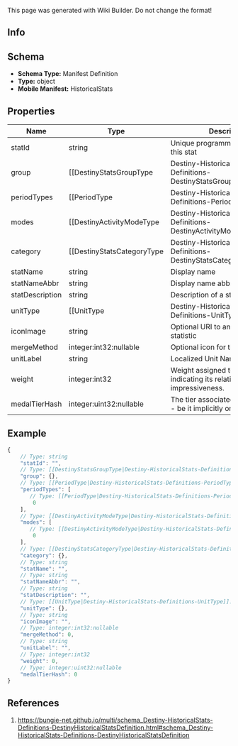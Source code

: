 <span class="wiki-builder">This page was generated with Wiki Builder. Do not change the format!</span>

## Info

## Schema
* **Schema Type:** Manifest Definition
* **Type:** object
* **Mobile Manifest:** HistoricalStats

## Properties
Name | Type | Description
---- | ---- | -----------
statId | string | Unique programmer friendly ID for this stat
group | [[DestinyStatsGroupType|Destiny-HistoricalStats-Definitions-DestinyStatsGroupType]]:Enum | Statistic group
periodTypes | [[PeriodType|Destiny-HistoricalStats-Definitions-PeriodType]]:Enum[] | Time periods the statistic covers
modes | [[DestinyActivityModeType|Destiny-HistoricalStats-Definitions-DestinyActivityModeType]]:Enum[] | Game modes where this statistic can be reported.
category | [[DestinyStatsCategoryType|Destiny-HistoricalStats-Definitions-DestinyStatsCategoryType]]:Enum | Category for the stat.
statName | string | Display name
statNameAbbr | string | Display name abbreviated
statDescription | string | Description of a stat if applicable.
unitType | [[UnitType|Destiny-HistoricalStats-Definitions-UnitType]]:Enum | Unit, if any, for the statistic
iconImage | string | Optional URI to an icon for the statistic
mergeMethod | integer:int32:nullable | Optional icon for the statistic
unitLabel | string | Localized Unit Name for the stat.
weight | integer:int32 | Weight assigned to this stat indicating its relative impressiveness.
medalTierHash | integer:uint32:nullable | The tier associated with this medal - be it implicitly or explicitly.

## Example
```javascript
{
    // Type: string
    "statId": "",
    // Type: [[DestinyStatsGroupType|Destiny-HistoricalStats-Definitions-DestinyStatsGroupType]]:Enum
    "group": {},
    // Type: [[PeriodType|Destiny-HistoricalStats-Definitions-PeriodType]]:Enum[]
    "periodTypes": [
       // Type: [[PeriodType|Destiny-HistoricalStats-Definitions-PeriodType]]:Enum
        0
    ],
    // Type: [[DestinyActivityModeType|Destiny-HistoricalStats-Definitions-DestinyActivityModeType]]:Enum[]
    "modes": [
       // Type: [[DestinyActivityModeType|Destiny-HistoricalStats-Definitions-DestinyActivityModeType]]:Enum
        0
    ],
    // Type: [[DestinyStatsCategoryType|Destiny-HistoricalStats-Definitions-DestinyStatsCategoryType]]:Enum
    "category": {},
    // Type: string
    "statName": "",
    // Type: string
    "statNameAbbr": "",
    // Type: string
    "statDescription": "",
    // Type: [[UnitType|Destiny-HistoricalStats-Definitions-UnitType]]:Enum
    "unitType": {},
    // Type: string
    "iconImage": "",
    // Type: integer:int32:nullable
    "mergeMethod": 0,
    // Type: string
    "unitLabel": "",
    // Type: integer:int32
    "weight": 0,
    // Type: integer:uint32:nullable
    "medalTierHash": 0
}

```

## References
1. https://bungie-net.github.io/multi/schema_Destiny-HistoricalStats-Definitions-DestinyHistoricalStatsDefinition.html#schema_Destiny-HistoricalStats-Definitions-DestinyHistoricalStatsDefinition
